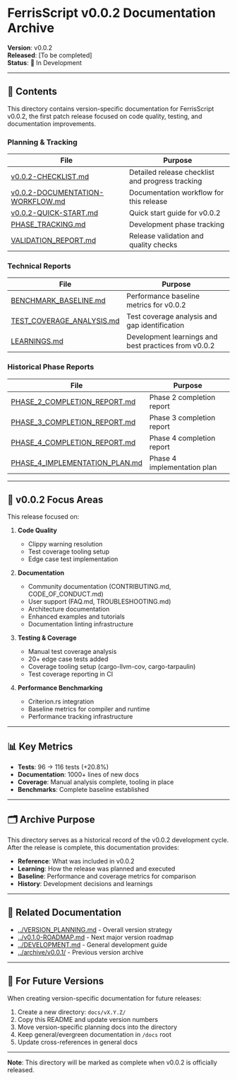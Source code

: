 # FerrisScript v0.0.2 Documentation Archive

**Version**: v0.0.2  
**Released**: [To be completed]  
**Status**: 🚧 In Development

---

## 📁 Contents

This directory contains version-specific documentation for FerrisScript v0.0.2, the first patch release focused on code quality, testing, and documentation improvements.

### Planning & Tracking

| File | Purpose |
|------|---------|
| [v0.0.2-CHECKLIST.md](v0.0.2-CHECKLIST.md) | Detailed release checklist and progress tracking |
| [v0.0.2-DOCUMENTATION-WORKFLOW.md](v0.0.2-DOCUMENTATION-WORKFLOW.md) | Documentation workflow for this release |
| [v0.0.2-QUICK-START.md](v0.0.2-QUICK-START.md) | Quick start guide for v0.0.2 |
| [PHASE_TRACKING.md](PHASE_TRACKING.md) | Development phase tracking |
| [VALIDATION_REPORT.md](VALIDATION_REPORT.md) | Release validation and quality checks |

### Technical Reports

| File | Purpose |
|------|---------|
| [BENCHMARK_BASELINE.md](BENCHMARK_BASELINE.md) | Performance baseline metrics for v0.0.2 |
| [TEST_COVERAGE_ANALYSIS.md](TEST_COVERAGE_ANALYSIS.md) | Test coverage analysis and gap identification |
| [LEARNINGS.md](LEARNINGS.md) | Development learnings and best practices from v0.0.2 |

### Historical Phase Reports

| File | Purpose |
|------|---------|
| [PHASE_2_COMPLETION_REPORT.md](PHASE_2_COMPLETION_REPORT.md) | Phase 2 completion report |
| [PHASE_3_COMPLETION_REPORT.md](PHASE_3_COMPLETION_REPORT.md) | Phase 3 completion report |
| [PHASE_4_COMPLETION_REPORT.md](PHASE_4_COMPLETION_REPORT.md) | Phase 4 completion report |
| [PHASE_4_IMPLEMENTATION_PLAN.md](PHASE_4_IMPLEMENTATION_PLAN.md) | Phase 4 implementation plan |

---

## 🎯 v0.0.2 Focus Areas

This release focused on:

1. **Code Quality**
   - Clippy warning resolution
   - Test coverage tooling setup
   - Edge case test implementation

2. **Documentation**
   - Community documentation (CONTRIBUTING.md, CODE_OF_CONDUCT.md)
   - User support (FAQ.md, TROUBLESHOOTING.md)
   - Architecture documentation
   - Enhanced examples and tutorials
   - Documentation linting infrastructure

3. **Testing & Coverage**
   - Manual test coverage analysis
   - 20+ edge case tests added
   - Coverage tooling setup (cargo-llvm-cov, cargo-tarpaulin)
   - Test coverage reporting in CI

4. **Performance Benchmarking**
   - Criterion.rs integration
   - Baseline metrics for compiler and runtime
   - Performance tracking infrastructure

---

## 📊 Key Metrics

- **Tests**: 96 → 116 tests (+20.8%)
- **Documentation**: 1000+ lines of new docs
- **Coverage**: Manual analysis complete, tooling in place
- **Benchmarks**: Complete baseline established

---

## 🗂️ Archive Purpose

This directory serves as a historical record of the v0.0.2 development cycle. After the release is complete, this documentation provides:

- **Reference**: What was included in v0.0.2
- **Learning**: How the release was planned and executed
- **Baseline**: Performance and coverage metrics for comparison
- **History**: Development decisions and learnings

---

## 🔗 Related Documentation

- [../VERSION_PLANNING.md](../VERSION_PLANNING.md) - Overall version strategy
- [../v0.1.0-ROADMAP.md](../v0.1.0-ROADMAP.md) - Next major version roadmap
- [../DEVELOPMENT.md](../DEVELOPMENT.md) - General development guide
- [../archive/v0.0.1/](../archive/v0.0.1/) - Previous version archive

---

## 📝 For Future Versions

When creating version-specific documentation for future releases:

1. Create a new directory: `docs/vX.Y.Z/`
2. Copy this README and update version numbers
3. Move version-specific planning docs into the directory
4. Keep general/evergreen documentation in `/docs` root
5. Update cross-references in general docs

---

**Note**: This directory will be marked as complete when v0.0.2 is officially released.
